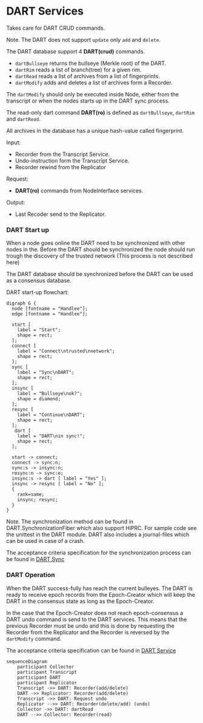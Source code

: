 # DART Services

Takes care for DART CRUD commands.

Note.
The DART does not support `update` only `add` and `delete`. 

The DART database support 4 **DART(crud)** commands.
  - `dartBullseye` returns the bullseye (Merkle root) of the DART.
  - `dartRim` reads a list of branch(tree) for a given rim.
  - `dartRead` reads a list of archives from a list of fingerprints.
  - `dartModify` adds and deletes a list of archives form a Recorder.

The `dartModify` should only be executed inside Node, either from the transcript or when the nodes starts up in the DART sync process.

The read-only dart command **DART(ro)** is defined as `dartBullseye`, `dartRim` and `dartRead`.

All archives in the database has a unique hash-value called fingerprint.

Input:
  - Recorder from the Transcript Service.
  - Undo-instruction form the Transcript Service.
  - Recorder rewind from the Replicator

Request:
  - **DART(ro)** commands from NodeInterface services.

Output:
  - Last Recoder send to the Replicator. 


### DART Start up
When a node goes online the DART need to be synchronized with other nodes in the.
Before the DART should be synchronized the node should run trough the discovery of the trusted network (This process is not described here)

The DART database should be synchronized before the DART can be used as a consensus database.

DART start-up flowchart:

```graphviz
digraph G {
  node [fontname = "Handlee"];
  edge [fontname = "Handlee"];

  start [
    label = "Start";
    shape = rect;
  ];
  connect [
    label = "Connect\ntrusted\nnetwork";
    shape = rect;
  ];
  sync [
    label = "Sync\nDART";
    shape = rect;
  ];
  insync [
    label = "Bullseye\nok?";
    shape = diamond;
  ];
  resync [
    label = "Continue\nDART";
    shape = rect;
  ];
   dart [
    label = "DART\nin sync!";
    shape = rect;
  ];

  start -> connect;
  connect -> sync:n;
  sync:s -> insync:n;
  resync:n -> sync:e;
  insync:s -> dart [ label = "Yes" ];
  insync -> resync [ label = "No" ];
  {
    rank=same;
    insync; resync; 
  }
}
```
Note. The synchronization method can be found in DART.SynchronizationFiber which also support HiPRC. 
For sample code see the unittest in the DART module.
DART also includes a journal-files which can be used in case of a crash.

The acceptance criteria specification for the synchronization  process can be found in [DART Sync](
/bdd/tagion/testbench/services/DART_Sync.md)


### DART Operation

When the DART success-fully has reach the current bulleyes. The DART is ready to receive epoch records from the Epoch-Creator which will keep the DART in the consensus state as long as the Epoch-Creator.

In the case that the Epoch-Creator does not reach epoch-consensus a DART undo command is send to the DART services. This means that the previous Recorder must be undo and this is done by requesting the Recorder from the Replicator and the Recorder is reversed by the `dartModify` command. 


The acceptance criteria specification can be found in [DART Service](
/bdd/tagion/testbench/services/DART_Service.md)


```mermaid
sequenceDiagram
    participant Collector
    participant Transcript
    participant DART 
    participant Replicator
    Transcript ->> DART: Recorder(add/delete)
    DART ->> Replicator: Recorder(add/delete)
    Transcript ->> DART: Request undo
    Replicator -->> DART: Recorder(delete/add) (undo)
    Collector ->> DART: dartRead
    DART -->> Collector: Recorder(read)
```





